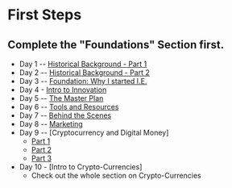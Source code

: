 # First Steps
## Complete the "Foundations" Section first.

* Day 1 -- [Historical Background - Part 1](https://international-entrepreneurship.teachable.com/courses/international-entrepreneurships/lectures/3276058)
* Day 2 -- [Historical Background - Part 2](https://international-entrepreneurship.teachable.com/courses/international-entrepreneurships/lectures/3276106)
* Day 3 -- [Foundation: Why I started I.E.](https://international-entrepreneurship.teachable.com/courses/international-entrepreneurships/lectures/3283565)
* Day 4 - [Intro to Innovation](https://international-entrepreneurship.teachable.com/courses/international-entrepreneurships/lectures/3487055)
* Day 5 -- [The Master Plan](https://international-entrepreneurship.teachable.com/courses/international-entrepreneurships/lectures/3284384)
* Day 6 -- [Tools and Resources](https://international-entrepreneurship.teachable.com/courses/international-entrepreneurships/lectures/3284555)
* Day 7 -- [Behind the Scenes](https://international-entrepreneurship.teachable.com/courses/international-entrepreneurships/lectures/3284513)
* Day 8 -- [Marketing](https://international-entrepreneurship.teachable.com/courses/international-entrepreneurships/lectures/3360443)
* Day 9 -- [Cryptocurrency and Digital Money]
  * [Part 1](https://international-entrepreneurship.teachable.com/courses/international-entrepreneurships/lectures/3359674)
  * [Part 2](https://international-entrepreneurship.teachable.com/courses/international-entrepreneurships/lectures/3365367)
  * [Part 3](https://international-entrepreneurship.teachable.com/courses/international-entrepreneurships/lectures/3365194)
* Day 10 - [Intro to Crypto-Currencies]
  * Check out the whole section on Crypto-Currencies
